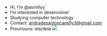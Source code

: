 - Hi, I’m @asmillyy
- I’m interested in desenvolver
- Studying computer technology
- Contact: andradesantoscamilly3@gmail.com
- Prounouns: ela/dela
  <img src="https://www.google.com/url?sa=i&url=https%3A%2F%2Fgizmodo.uol.com.br%2Fgif-remasterizado-3-milhoes-leilao-criptoarte%2F&psig=AOvVaw10oiaS2ZcE4QPgLUNTqdkk&ust=1700424421342000&source=images&cd=vfe&opi=89978449&ved=0CBEQjRxqFwoTCMiFgautzoIDFQAAAAAdAAAAABAE">
<!---
asmillyy/asmillyy is a ✨ special ✨ repository because its `README.md` (this file) appears on your GitHub profile.
You can click the Preview link to take a look at your changes.
--->


